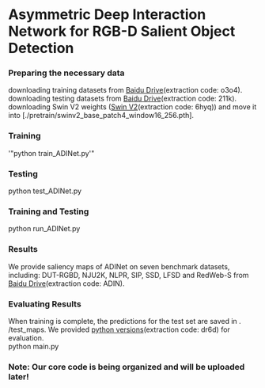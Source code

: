 # Asymmetric Deep Interaction Network for RGB-D Salient Object Detection



### Preparing the necessary data
downloading training datasets from [Baidu Drive](https://pan.baidu.com/s/1wfOG3EqyLaM0UH6pwfvpdA)(extraction code: o3o4).\
downloading testing datasets from [Baidu Drive](https://pan.baidu.com/s/1uERpDsb9GIvCACOoCXeJSg)(extraction code: 211k).\
downloading Swin V2 weights ([Swin V2](https://pan.baidu.com/s/1_zZIHiBFOHXZ-F-cJohKTQ)(extraction code: 6hyq)) and move it into [./pretrain/swinv2_base_patch4_window16_256.pth].

### Training
'"python train_ADINet.py'"

### Testing
python test_ADINet.py

### Training and Testing
python run_ADINet.py

### Results
We provide saliency maps of ADINet on seven benchmark datasets, including: DUT-RGBD, NJU2K, NLPR, SIP, SSD, LFSD and RedWeb-S from [Baidu Drive](https://pan.baidu.com/s/1c9bv4PbEm_IghfCjF_Y-pw)(extraction code: ADIN).

### Evaluating Results
When training is complete, the predictions for the test set are saved in . /test_maps. We provided [python versions](https://pan.baidu.com/s/1Y1bn4ITcWAOqp-43SNVJbg)(extraction code: dr6d) for evaluation.\
python main.py

### Note: Our core code is being organized and will be uploaded later!
